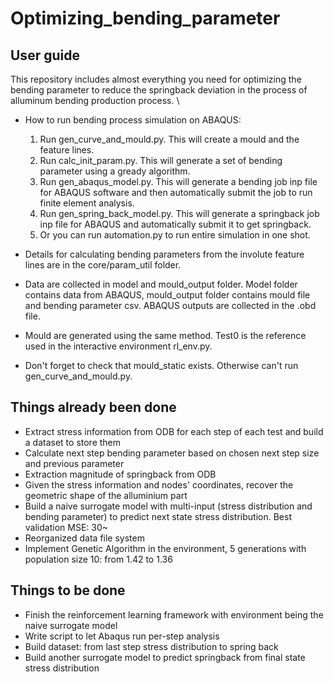 # Optimizing_bending_parameter

## User guide
This repository includes almost everything you need for optimizing the bending parameter to reduce the springback deviation in the process of alluminum bending production process. \\
- How to run bending process simulation on ABAQUS:
    1. Run gen_curve_and_mould.py. This will create a mould and the feature lines.
    2. Run calc_init_param.py. This will generate a set of bending parameter using a gready algorithm.
    3. Run gen_abaqus_model.py. This will generate a bending job inp file for ABAQUS software and then automatically submit the job to run finite element analysis.
    4. Run gen_spring_back_model.py. This will generate a springback job inp file for ABAQUS and automatically submit it to get springback.
    5. Or you can run automation.py to run entire simulation in one shot.

- Details for calculating bending parameters from the involute feature lines are in the core/param_util folder. 
- Data are collected in model and mould_output folder. Model folder contains data from ABAQUS, mould_output folder contains mould file and bending parameter csv. ABAQUS outputs are collected in the .obd file.
- Mould are generated using the same method. Test0 is the reference used in the interactive environment rl_env.py.
- Don't forget to check that mould_static exists. Otherwise can't run gen_curve_and_mould.py.

## Things already been done
- Extract stress information from ODB for each step of each test and build a dataset to store them
- Calculate next step bending parameter based on chosen next step size and previous parameter
- Extraction magnitude of springback from ODB
- Given the stress information and nodes' coordinates, recover the geometric shape of the alluminium part
- Build a naive surrogate model with multi-input (stress distribution and bending parameter) to predict next state stress distribution. Best validation MSE: 30~
- Reorganized data file system
- Implement Genetic Algorithm in the environment, 5 generations with population size 10: from 1.42 to 1.36

## Things to be done
- Finish the reinforcement learning framework with environment being the naive surrogate model
- Write script to let Abaqus run per-step analysis
- Build dataset: from last step stress distribution to spring back
- Build another surrogate model to predict springback from final state stress distribution